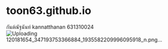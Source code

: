 # toon63.github.io
กันต์ณัฐนันท์ kannatthanan 631310024
![Uploading 120181654_347193753366884_1935582209996095918_n.png…]()



